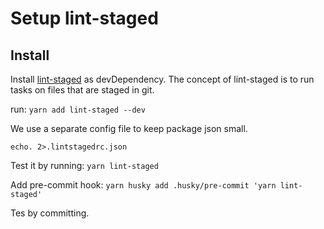# Setup lint-staged

## Install
Install [lint-staged](https://github.com/okonet/lint-staged) as devDependency. The concept of lint-staged is to run tasks on files that are staged in git.

run: 
`yarn add lint-staged --dev`

We use a separate config file to keep package json small.

`echo. 2>.lintstagedrc.json`

Test it by running: `yarn lint-staged` 

Add pre-commit hook: `yarn husky add .husky/pre-commit 'yarn lint-staged'` 

Tes by committing.
